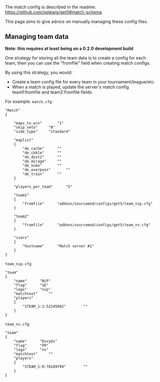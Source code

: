 The match config is described in the readme: https://github.com/splewis/get5#match-schema

This page aims to give advice on manually managing these config files.

## Managing team data 

**Note: this requires at least being on a 0.2.0 development build**

One strategy for storing all the team data is to create a config for each team, then you can use the "fromfile" field when creating match configs.

By using this strategy, you would:
- Create a team config file for every team in your tournament/league/etc.
- When a match is played, update the server's match config team1:fromfile and team2:fromfile fields.

For example:
``match.cfg``:
```
"Match"
{

	"maps_to_win"		"1"
	"skip_veto"		"0"
	"side_type"		"standard"

	"maplist"
	{
		"de_cache"		""
		"de_cbble"		""
		"de_dust2"		""
		"de_mirage"		""
		"de_nuke"		""
		"de_overpass"		""
		"de_train"		""
	}

	"players_per_team"		"5"

	"team1"
	{
		"fromfile"		"addons/sourcemod/configs/get5/team_nip.cfg"
	}

	"team2"
	{
		"fromfile"		"addons/sourcemod/configs/get5/team_nv.cfg"
	}

	"cvars"
	{
		"hostname"		"Match server #1"
	}
}
```

``team_nip.cfg``:
```
"team"
{
	"name"		"NiP" 
	"flag"		"SE"
	"logo"		"nip"
	"matchtext"		""
	"players"
	{
		"STEAM_1:1:52245092"		""
	}
}
```

``team_nv.cfg``:
```
"team"
{
	"name"		"EnvyUs" 
	"flag"		"FR"
	"logo"		"nv"
	"matchtext"		""
	"players"
	{
		"STEAM_1:0:78189799"		""
	}
}
```